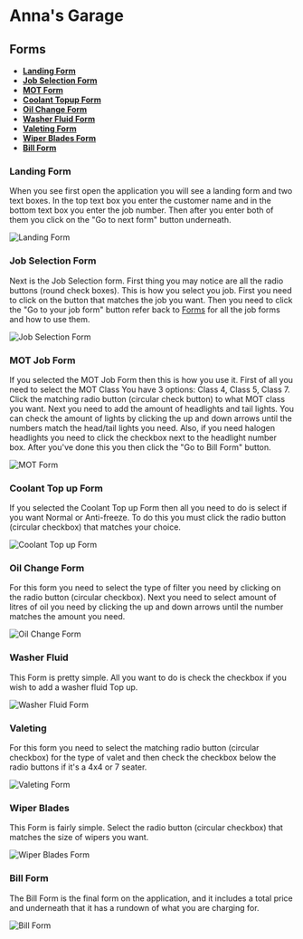 # Anna's Garage

## Forms

- **[Landing Form](#landing-form)**
- **[Job Selection Form](#job-selection-form)**
- **[MOT Form](#mot-job-form)**
- **[Coolant Topup Form](#coolant-top-up-form)**
- **[Oil Change Form](#oil-change-form)**
- **[Washer Fluid Form](#washer-fluid)**
- **[Valeting Form](#valeting)**
- **[Wiper Blades Form](#wiper-blades)**
- **[Bill Form](#bill-form)**

### Landing Form

When you see first open the application you will see a landing form and two text boxes.
In the top text box you enter the customer name and in the bottom text box you enter the job number.
Then after you enter both of them you click on the "Go to next form" button underneath.

![Landing Form](./Images/LandingForm.PNG)

### Job Selection Form

Next is the Job Selection form. First thing you may notice are all the radio buttons (round check boxes).
This is how you select you job. First you need to click on the button that matches the job you want. Then
you need to click the "Go to your job form" button refer back to [Forms](#forms) for all the job forms and
how to use them.

![Job Selection Form](./Images/JobSelection.PNG)

### MOT Job Form

If you selected the MOT Job Form then this is how you use it. First of all you need to select the MOT Class
You have 3 options: Class 4, Class 5, Class 7. Click the matching radio button (circular check button) to what
MOT class you want. Next you need to add the amount of headlights and tail lights. You can check the amount of lights
by clicking the up and down arrows until the numbers match the head/tail lights you need. Also, if you need halogen
headlights you need to click the checkbox next to the headlight number box.
After you've done this you then click the "Go to Bill Form" button.

![MOT Form](./Images/MOTForm.PNG)

### Coolant Top up Form

If you selected the Coolant Top up Form then all you need to do is select if you want Normal or Anti-freeze.
To do this you must click the radio button (circular checkbox) that matches your choice.

![Coolant Top up Form](./Images/CoolantTopup.PNG)

### Oil Change Form

For this form you need to select the type of filter you need by clicking on the radio button (circular checkbox).
Next you need to select amount of litres of oil you need by clicking the up and down arrows until the number
matches the amount you need.

![Oil Change Form](./Images/OilChange.PNG)

### Washer Fluid

This Form is pretty simple. All you want to do is check the checkbox if you wish to add a washer fluid Top up. 

![Washer Fluid Form](./Images/WasherFluid.PNG)

### Valeting

For this form you need to select the matching radio button (circular checkbox) for the type of valet and then check
the checkbox below the radio buttons if it's a 4x4 or 7 seater.

![Valeting Form](./Images/Valeting.PNG)

### Wiper Blades

This Form is fairly simple. Select the radio button (circular checkbox) that matches the size of wipers you want. 

![Wiper Blades Form](./Images/WiperBlades.PNG)

### Bill Form

The Bill Form is the final form on the application, and it includes a total price and underneath that it has a
rundown of what you are charging for.

![Bill Form](./Images/BillForm.PNG)
